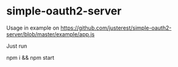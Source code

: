 # simple-oauth2-server

Usage in example on https://github.com/justerest/simple-oauth2-server/blob/master/example/app.js

Just run

npm i && npm start
